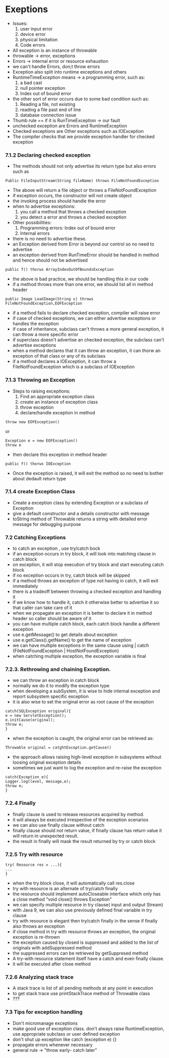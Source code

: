 # Exeptions
* Issues:
    1. user input error
    2. device error
    3. physical limitation
    4. Code errors
* All exception is an instance of throwable
* throwable -> error, exceptions
* Errors -> internal error or resource exhaustion
* we can't handle Errors, don;t throw errors
* Exception also split into runtime exceptions and others
* RuntimeTimeException means -> a programming error, such as:
    1. a bad cast
    2. null pointer exception
    3. Index out of bound error
* the other sort of error occurs due to some bad condition such as:
    1. Reading a file, not existing
    2. reading a file past end of line
    3. database connection issue
* Thumb rule == if it is RunTimeException -> our fault
* unchecked exception are Errors and RuntimeException
* Checked exceptions are Other exceptions such as IOException
* The compiler checks that we provide exception handler for checked exception
### 7.1.2 Declaring checked exception
* The methods should not only advertise its return type but also errors such as
```$xslt
Public FileInputStream(String fileName) throws FileNotFoundException
```
* The above will return a file object or throws a FileNotFoundException
* if exception occurs, the constructor will not create object
* the invoking process should handle the error
* when to advertise exceptions:
    1. you call a method that throws a checked exception
    2. you detect a error and throws a checked exception
* Other possibilities:
    1. Programming errors: Index out of bound error
    2. Internal errors
* there is no need to advertise these.
* an Exception derived from Error is beyond our control so no need to advertise
* an exception derived from RunTimeError should be handled in method and hence should not be advertised
```$xslt
public f() thorws ArrayIndexOutOfBoundsException
```
* the above is bad practice, we should be handling this in our code
* if a method throws more than one error, we should list all in method header
```$xslt
public Image LoadImage(String s) throws FileNotFoundException,EOFException
```
* if a method fails to declare checked exception, compiler will raise error
* if case of checked exceptions, we can either advertise exceptions or handles the exception
* if case of inheritance, subclass can't throws a more general exception, it can throw a more specific error
* if superclass doesn't advertise an checked exception, the subclass can't advertise exceptions
* when a method declares that it can throw an exception, it can thorw an exception of that class or any of its subclass
* if a method declares a IOException, it can throw a FileNotFoundException which is a subclass of IOException
### 7.1.3 Throwing an Exception
* Steps to raising exceptions:
    1. Find an appropriate exception class
    2. create an instance of exception class
    3. throw exception
    4. declare/handle exception in method
```$xslt
throw new EOFException()
```
or
```$xslt
Exception e = new EOFException()
throw e
```
* then declare this exception in method header
```$xslt
public f() thorws IOException
```
* Once the exception is raised, it will exit the method so no need to bother about dedault return type
### 7.1.4 create  Exception Class
* Create a exception class by extending Exception or a subclass of Exception
* give a default constructor and a details constructor with message
* toString method of Throwable returns a string with detailed error message for debugging purpose
### 7.2 Catching Exceptions
* to catch an exception , use try/catch bock
* if an exception occurs in try block, it will look into matching clause in catch block
* on exception, it will stop execution of try block and start executing catch block
* if no exception occurs in try, catch block will be skipped
* if a method throws an exception of type not having in catch, it will exit immediately
* there is a tradeoff between throwing a checked exception and handling it
* if we know how to handle it, catch it otherwise better to advertise it so that caller can take care of it
* when we propagate an exception it is better to declare it in method header so caller should be aware of it
* you can have multiple catch block, each catch block handle a different exception
* use e.getMessage() to get details about exception
* use e.getClass().getName() to get the name of exception
* we can have multiple exceptions in the same clause using |
    catch (FileNotFoundException | HostNotFoundException)
* when catching multiple exception, the exception variable is final
### 7.2.3. Rethrowing and chaining Exception.
* we can throw an exception in catch block
* normally we do it to modify the exception type
* when developing a subSystem, it is wise to hide internal exception and report subsystem specific exception
* it is also wise to set the original error as root cause of the exception
```$xslt
catch(SQLException original){
e = new ServletException();
e.initCause(original);
throw e;
}
```
* when the exception is caught, the original error can be retrieved as:
```$xslt
Throwable original = catghtException.getCause() 
```
* the approach allows raising high-level exception in subsystems without loosing original exception details
* sometimes we just want to log the exception and re-raise the exception
```$xslt
catch(Exception e){
Logger.log(level, message,e);
throw e;
}
```
### 7.2.4 Finally
* finally clause is used to release resources acquired by method.
* it will always be executed irrespective of the exception scenarios
* we can also use finally clause without catch
* finally clause should not return value, if finally clause has return value it will return in unexpected result.
* the result in finally will mask the result returned by try or catch block
### 7.2.5 Try with resource
```$xslt
try( Resource res = ...){
...
}
```
* when the try block close, it will automatically call res.close
* try with resource is an alternate of try/catch finally
* the resource should implement autoCloseable interface which only has a close method
    "void close() throws Exception"
* we can specify multiple resource in try clause( input and output Stream)
* with Java 9, we can also use previously defined final variable in try clause
* try with resource is elegant then try/catch finally in the sense if finally also throws an exception
* if close method in try with resource throws an exception, the original exception is re-thrown
* the exception caused by closed is suppressed and added to the list of originals with addSuppressed method
* the suppressed errors can be retrieved by getSuppresed method
* A try-with resource statement itself have a catch and even finally clause.
* it will be executed after close method
### 7.2.6 Analyzing stack trace
* A stack trace is list of all pending methods at any point in execution
* to get stack trace use printStackTrace method of Throwable class
* ???
### 7.3 Tips for exception handling
* Don't micromanage exceptions
* make good use of exception class. don't always raise RuntimeException, use appropriate subclass or user defined exception
* don't shut up exception like catch (exception e) {}
* propagate errors whenever necessary
* general rule -> "throw early- catch later"



